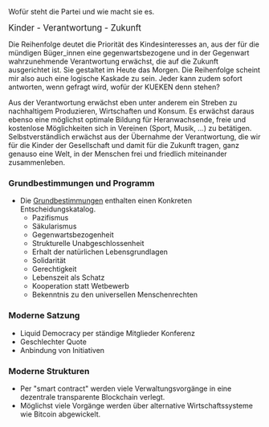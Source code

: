 Wofür steht die Partei und wie macht sie es.

<big>Kinder - Verantwortung - Zukunft</big>

Die Reihenfolge deutet die Priorität des Kindesinteresses an, aus der
für die mündigen Büger\_innen eine gegenwartsbezogene und in der
Gegenwart wahrzunehmende Verantwortung erwächst, die auf die Zukunft
ausgerichtet ist. Sie gestaltet im Heute das Morgen. Die Reihenfolge
scheint mir also auch eine logische Kaskade zu sein. Jeder kann zudem
sofort antworten, wenn gefragt wird, wofür der KUEKEN denn stehen?

Aus der Verantwortung erwächst eben unter anderem ein Streben zu
nachhaltigem Produzieren, Wirtschaften und Konsum. Es erwächst daraus
ebenso eine möglichst optimale Bildung für Heranwachsende, freie und
kostenlose Möglichkeiten sich in Vereinen (Sport, Musik, ...) zu
betätigen. Selbstverständlich erwächst aus der Übernahme der
Verantwortung, die wir für die Kinder der Gesellschaft und damit für die
Zukunft tragen, ganz genauso eine Welt, in der Menschen frei und
friedlich miteinander zusammenleben.

### Grundbestimmungen und Programm

-   Die [Grundbestimmungen](/wiki/Grundbestimmungen "wikilink") enthalten
    einen Konkreten Entscheidungskatalog.
    -   Pazifismus
    -   Säkularismus
    -   Gegenwartsbezogenheit
    -   Strukturelle Unabgeschlossenheit
    -   Erhalt der natürlichen Lebensgrundlagen
    -   Solidarität
    -   Gerechtigkeit
    -   Lebenszeit als Schatz
    -   Kooperation statt Wetbewerb
    -   Bekenntnis zu den universellen Menschenrechten

### Moderne Satzung

-   Liquid Democracy per ständige Mitglieder Konferenz
-   Geschlechter Quote
-   Anbindung von Initiativen

### Moderne Strukturen

-   Per "smart contract" werden viele Verwaltungsvorgänge in eine
    dezentrale transparente Blockchain verlegt.
-   Möglichst viele Vorgänge werden über alternative Wirtschaftssysteme
    wie Bitcoin abgewickelt.
